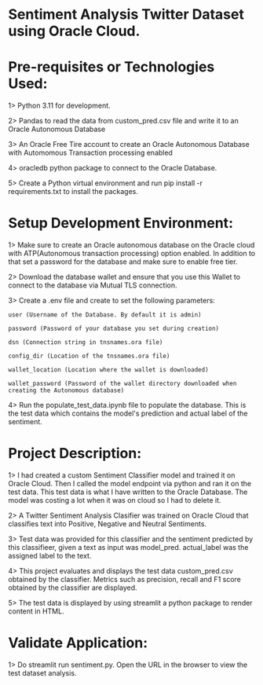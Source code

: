 # Sentiment Analysis Twitter Dataset using Oracle Cloud.

# Pre-requisites or Technologies Used:

1> Python 3.11 for development.

2> Pandas to read the data from custom_pred.csv file and write it to an Oracle Autonomous Database

3> An Oracle Free Tire account to create an Oracle Autonomous Database with Automomous Transaction processing enabled

4> oracledb python package to connect to the Oracle Database.

5> Create a Python virtual environment and run pip install -r requirements.txt to install the packages.

# Setup Development Environment:

1> Make sure to create an Oracle autonomous database on the Oracle cloud with ATP(Autonomous transaction processing) option enabled. In addition to that set a password for the database and make sure to enable free tier.

2> Download the database wallet and ensure that you use this Wallet to connect to the database via Mutual TLS connection.

3> Create a .env file and create to set the following parameters:

    user (Username of the Database. By default it is admin)

    password (Password of your database you set during creation)

    dsn (Connection string in tnsnames.ora file)

    config_dir (Location of the tnsnames.ora file)

    wallet_location (Location where the wallet is downloaded)

    wallet_password (Password of the wallet directory downloaded when creating the Autonomous database)
    
4> Run the populate_test_data.ipynb file to populate the database. This is the test data which contains the model's prediction and actual label of the sentiment.

# Project Description:

1> I had created a custom Sentiment Classifier model and trained it on Oracle Cloud. Then I called the model endpoint via python and ran it on the test data. This test data is what I have written to the Oracle Database. The model was costing a lot when it was on cloud so I had to delete it. 

2> A Twitter Sentiment Analysis Clasifier was trained on Oracle Cloud that classifies text into Positive, Negative and Neutral Sentiments. 

3> Test data was provided for this classifier and the sentiment predicted by this classifieer, given a text as input was model_pred. actual_label was the assigned label to the text.

4> This project evaluates and displays the test data custom_pred.csv obtained by the classifier. Metrics such as precision, recall and F1 score obtained by the classifier are displayed. 

5> The test data is displayed by using streamlit a python package to render content in HTML.

# Validate Application:

1> Do streamlit run sentiment.py. Open the URL in the browser to view the test dataset analysis.










